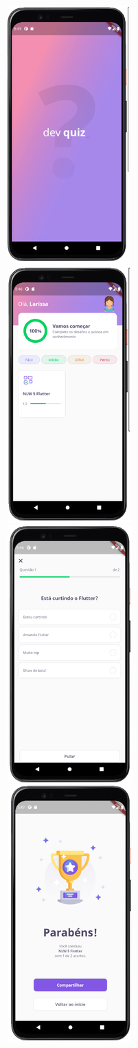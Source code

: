 <div>
  <img src="https://github.com/larissamagistrali/dev-quiz-app/blob/main/print1.png" alt="" height=600>
<img src="https://github.com/larissamagistrali/dev-quiz-app/blob/main/print2.png" alt="" height=600>
  </div>
  <div>
<img src="https://github.com/larissamagistrali/dev-quiz-app/blob/main/print3.png" alt="" height=600>
<img src="https://github.com/larissamagistrali/dev-quiz-app/blob/main/print4.png" alt="" height=600>
  </div>



